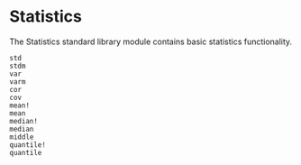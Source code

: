 # Statistics

The Statistics standard library module contains basic statistics functionality.

```@docs
std
stdm
var
varm
cor
cov
mean!
mean
median!
median
middle
quantile!
quantile
```
